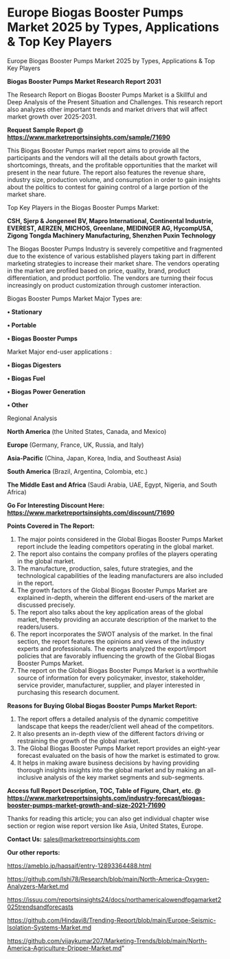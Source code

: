 # Europe Biogas Booster Pumps Market 2025 by Types, Applications & Top Key Players
Europe Biogas Booster Pumps Market 2025 by Types, Applications & Top Key Players

<strong>Biogas Booster Pumps Market Research Report 2031</strong>

The Research Report on Biogas Booster Pumps Market is a Skillful and Deep Analysis of the Present Situation and Challenges. This research report also analyzes other important trends and market drivers that will affect market growth over 2025-2031.

<strong>Request Sample Report @ <a href=https://www.marketreportsinsights.com/sample/71690>https://www.marketreportsinsights.com/sample/71690</a></strong>

This Biogas Booster Pumps market report aims to provide all the participants and the vendors will all the details about growth factors, shortcomings, threats, and the profitable opportunities that the market will present in the near future. The report also features the revenue share, industry size, production volume, and consumption in order to gain insights about the politics to contest for gaining control of a large portion of the market share.

Top Key Players in the Biogas Booster Pumps Market:

<strong>CSH, Sjerp & Jongeneel BV, Mapro International, Continental Industrie, EVEREST, AERZEN, MICHOS, Greenlane, MEIDINGER AG, HycompUSA, Zigong Tongda Machinery Manufacturing, Shenzhen Puxin Technology</strong>

The Biogas Booster Pumps Industry is severely competitive and fragmented due to the existence of various established players taking part in different marketing strategies to increase their market share. The vendors operating in the market are profiled based on price, quality, brand, product differentiation, and product portfolio. The vendors are turning their focus increasingly on product customization through customer interaction.

Biogas Booster Pumps Market Major Types are:

<strong>• Stationary

• Portable

• Biogas Booster Pumps</strong>

Market Major end-user applications :

<strong>• Biogas Digesters

• Biogas Fuel

• Biogas Power Generation

• Other</strong>

Regional Analysis

</u><strong><b>North America</b></strong> (the United States, Canada, and Mexico)

<strong><b>Europe </b></strong>(Germany, France, UK, Russia, and Italy)

<strong><b>Asia-Pacific</b></strong> (China, Japan, Korea, India, and Southeast Asia)

<strong><b>South America</b></strong> (Brazil, Argentina, Colombia, etc.)

<strong><b>The Middle East and Africa</b></strong> (Saudi Arabia, UAE, Egypt, Nigeria, and South Africa)

<strong>Go For Interesting Discount Here: <a href=https://www.marketreportsinsights.com/discount/71690>https://www.marketreportsinsights.com/discount/71690</a></strong>

<strong>Points Covered in The Report:</strong>
<ol>
  <li>The major points considered in the Global Biogas Booster Pumps Market report include the leading competitors operating in the global market.</li>
  <li>The report also contains the company profiles of the players operating in the global market.</li>
  <li>The manufacture, production, sales, future strategies, and the technological capabilities of the leading manufacturers are also included in the report.</li>
  <li>The growth factors of the Global Biogas Booster Pumps Market are explained in-depth, wherein the different end-users of the market are discussed precisely.</li>
  <li>The report also talks about the key application areas of the global market, thereby providing an accurate description of the market to the readers/users.</li>
  <li>The report incorporates the SWOT analysis of the market. In the final section, the report features the opinions and views of the industry experts and professionals. The experts analyzed the export/import policies that are favorably influencing the growth of the Global Biogas Booster Pumps Market.</li>
  <li>The report on the Global Biogas Booster Pumps Market is a worthwhile source of information for every policymaker, investor, stakeholder, service provider, manufacturer, supplier, and player interested in purchasing this research document.</li>
</ol>
<strong>Reasons for Buying Global Biogas Booster Pumps Market Report:</strong>

<ol>
  <li>The report offers a detailed analysis of the dynamic competitive landscape that keeps the reader/client well ahead of the competitors.</li>
  <li>It also presents an in-depth view of the different factors driving or restraining the growth of the global market.</li>
  <li>The Global Biogas Booster Pumps Market report provides an eight-year forecast evaluated on the basis of how the market is estimated to grow.</li>
  <li>It helps in making aware business decisions by having providing thorough insights insights into the global market and by making an all-inclusive analysis of the key market segments and sub-segments.</li>
</ol>
<strong>Access full Report Description, TOC, Table of Figure, Chart, etc. @ <a href=https://www.marketreportsinsights.com/industry-forecast/biogas-booster-pumps-market-growth-and-size-2021-71690>https://www.marketreportsinsights.com/industry-forecast/biogas-booster-pumps-market-growth-and-size-2021-71690</a></strong>


Thanks for reading this article; you can also get individual chapter wise section or region wise report version like Asia, United States, Europe.

<strong>Contact Us:</strong>
sales@marketreportsinsights.com

<strong>Our other reports:</strong>

<a href=https://ameblo.jp/haqsaif/entry-12893364488.html>https://ameblo.jp/haqsaif/entry-12893364488.html</a>

<a href=https://github.com/Ishi78/Research/blob/main/North-America-Oxygen-Analyzers-Market.md>https://github.com/Ishi78/Research/blob/main/North-America-Oxygen-Analyzers-Market.md</a>

<a href=https://issuu.com/reportsinsights24/docs/northamericalowendfpgamarket2025trendsandforecasts>https://issuu.com/reportsinsights24/docs/northamericalowendfpgamarket2025trendsandforecasts</a>

<a href=https://github.com/Hindavi8/Trending-Report/blob/main/Europe-Seismic-Isolation-Systems-Market.md>https://github.com/Hindavi8/Trending-Report/blob/main/Europe-Seismic-Isolation-Systems-Market.md</a>

<a href=https://github.com/vijaykumar207/Marketing-Trends/blob/main/North-America-Agriculture-Dripper-Market.md>https://github.com/vijaykumar207/Marketing-Trends/blob/main/North-America-Agriculture-Dripper-Market.md</a>"
